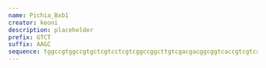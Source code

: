 ```yaml
---
name: Pichia_Bxb1
creator: keoni
description: placeholder
prefix: GTCT
suffix: AAGC
sequence: tggccgtggccgtgctcgtcctcgtcggccggcttgtcgacgacggcggtcaccgtcgtcaggatcatccgggccacaagcttgctgacagaagcctcaagaaaaaaaaaattcttcttcgactatgctggaggcagagatgatcgagccggtagttaactatatatagctaaattggttccatcac
---
```

